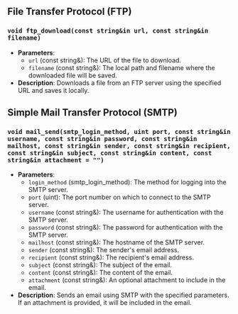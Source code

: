 ## File Transfer Protocol (FTP)

### `void ftp_download(const string&in url, const string&in filename)`
- **Parameters**:
  - `url` (const string&): The URL of the file to download.
  - `filename` (const string&): The local path and filename where the downloaded file will be saved.
- **Description**: Downloads a file from an FTP server using the specified URL and saves it locally.

## Simple Mail Transfer Protocol (SMTP)

### `void mail_send(smtp_login_method, uint port, const string&in username, const string&in password, const string&in mailhost, const string&in sender, const string&in recipient, const string&in subject, const string&in content, const string&in attachment = "")`
- **Parameters**:
  - `login_method` (smtp_login_method): The method for logging into the SMTP server.
  - `port` (uint): The port number on which to connect to the SMTP server.
  - `username` (const string&): The username for authentication with the SMTP server.
  - `password` (const string&): The password for authentication with the SMTP server.
  - `mailhost` (const string&): The hostname of the SMTP server.
  - `sender` (const string&): The sender's email address.
  - `recipient` (const string&): The recipient's email address.
  - `subject` (const string&): The subject of the email.
  - `content` (const string&): The content of the email.
  - `attachment` (const string&): An optional attachment to include in the email.
- **Description**: Sends an email using SMTP with the specified parameters. If an attachment is provided, it will be included in the email.
